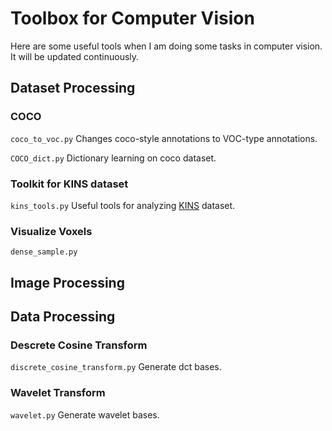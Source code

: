 # Toolbox for Computer Vision
Here are some useful tools when I am doing some tasks in computer vision. It will be updated continuously.

## Dataset Processing
### COCO
`coco_to_voc.py` Changes coco-style annotations to VOC-type annotations.

`COCO_dict.py` Dictionary learning on coco dataset.
### Toolkit for KINS dataset
`kins_tools.py` Useful tools for analyzing [KINS](https://github.com/qqlu/Amodal-Instance-Segmentation-through-KINS-Dataset "KINS") dataset.

### Visualize Voxels
`dense_sample.py` 
## Image Processing

## Data Processing
### Descrete Cosine Transform
`discrete_cosine_transform.py` Generate dct bases.
### Wavelet Transform
`wavelet.py` Generate wavelet bases.

